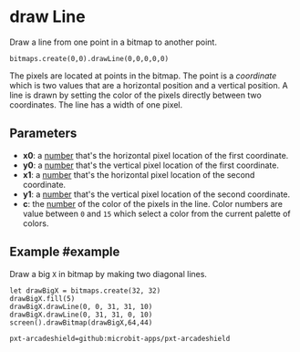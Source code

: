 # draw Line

Draw a line from one point in a bitmap to another point.

```sig
bitmaps.create(0,0).drawLine(0,0,0,0,0)
```

The pixels are located at points in the bitmap. The point is a _coordinate_ which is two values that are a horizontal position and a vertical position. A line is drawn by setting the color of the pixels directly between two coordinates. The line has a width of one pixel.

## Parameters

* **x0**: a [number](/types/number) that's the horizontal pixel location of the first coordinate.
* **y0**: a [number](/types/number) that's the vertical pixel location of the first coordinate.
* **x1**: a [number](/types/number) that's the horizontal pixel location of the second coordinate.
* **y1**: a [number](/types/number) that's the vertical pixel location of the second coordinate.
* **c**: the [number](/types/number) of the color of the pixels in the line. Color numbers are value between `0` and `15` which select a color from the current palette of colors.

## Example #example

Draw a big `X` in bitmap by making two diagonal lines.

```blocks
let drawBigX = bitmaps.create(32, 32)
drawBigX.fill(5)
drawBigX.drawLine(0, 0, 31, 31, 10)
drawBigX.drawLine(0, 31, 31, 0, 10)
screen().drawBitmap(drawBigX,64,44)
```

```package
pxt-arcadeshield=github:microbit-apps/pxt-arcadeshield
```

